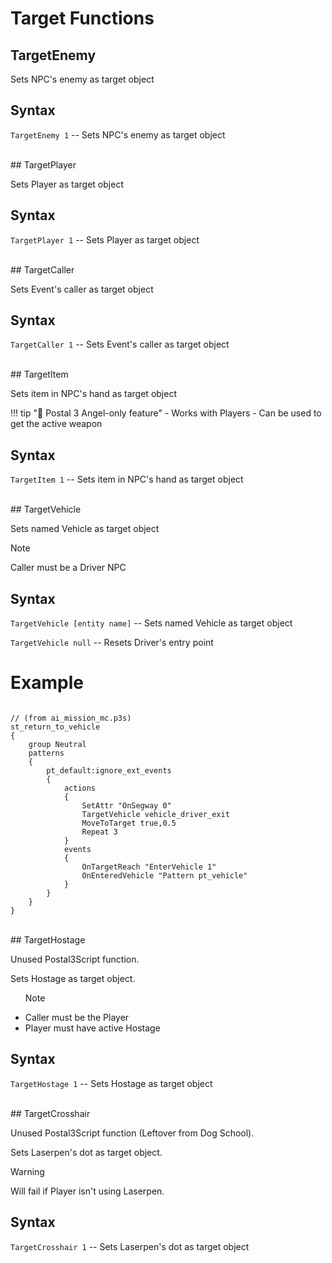 # Target Functions

## TargetEnemy

Sets NPC's enemy as target object

<h2>Syntax</h2>
<p><code class="language-js">TargetEnemy 1</code> -- Sets NPC's enemy as target object</p>

<br>
## TargetPlayer

Sets Player as target object

<h2>Syntax</h2>
<p><code class="language-js">TargetPlayer 1</code> -- Sets Player as target object</p>

<br>
## TargetCaller

Sets Event's caller as target object

<h2>Syntax</h2>
<p><code class="language-js">TargetCaller 1</code> -- Sets Event's caller as target object</p>

<br>
## TargetItem

Sets item in NPC's hand as target object

!!! tip "🪽 Postal 3 Angel-only feature"
	- Works with Players
	- Can be used to get the active weapon

<h2>Syntax</h2>
<p><code class="language-js">TargetItem 1</code> -- Sets item in NPC's hand as target object</p>

<br>
## TargetVehicle

Sets named Vehicle as target object

<div class="admonition note">
<p class="admonition-title">Note</p>
<p>Caller must be a Driver NPC</p>
</div>

<h2>Syntax</h2>
<p><code class="language-js">TargetVehicle [entity name]</code> -- Sets named Vehicle as target object</p>
<p><code class="language-js">TargetVehicle null</code> -- Resets Driver's entry point</p>
<h1>Example</h1>
<pre><code class="language-js">
// (from ai_mission_mc.p3s)
st_return_to_vehicle
{
	group Neutral
	patterns
	{
		pt_default:ignore_ext_events
		{
			actions
			{
				SetAttr "OnSegway 0"
				TargetVehicle vehicle_driver_exit
				MoveToTarget true,0.5
				Repeat 3
			}
			events
			{
				OnTargetReach "EnterVehicle 1"
				OnEnteredVehicle "Pattern pt_vehicle"
			}
		}
	}
}
</code></pre>

<br>
## TargetHostage

Unused Postal3Script function.

Sets Hostage as target object.

<ul>
<div class="admonition note">
<p class="admonition-title">Note</p>
<li>Caller must be the Player</li>
<li>Player must have active Hostage</li>
</div>
</ul>

<h2>Syntax</h2>
<p><code class="language-js">TargetHostage 1</code> -- Sets Hostage as target object</p>

<br>
## TargetCrosshair

Unused Postal3Script function (Leftover from Dog School).

Sets Laserpen's dot as target object.

<div class="admonition warning">
<p class="admonition-title">Warning</p>
<p>Will fail if Player isn't using Laserpen.</p>
</div>

<h2>Syntax</h2>
<p><code class="language-js">TargetCrosshair 1</code> -- Sets Laserpen's dot as target object